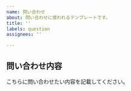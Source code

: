 ```yaml
---
name: 問い合わせ
about: 問い合わせに使われるテンプレートです。
title: ''
labels: question
assignees: ''

---
```


問い合わせ内容
-----------------
こちらに問い合わせたい内容を記載してください。
